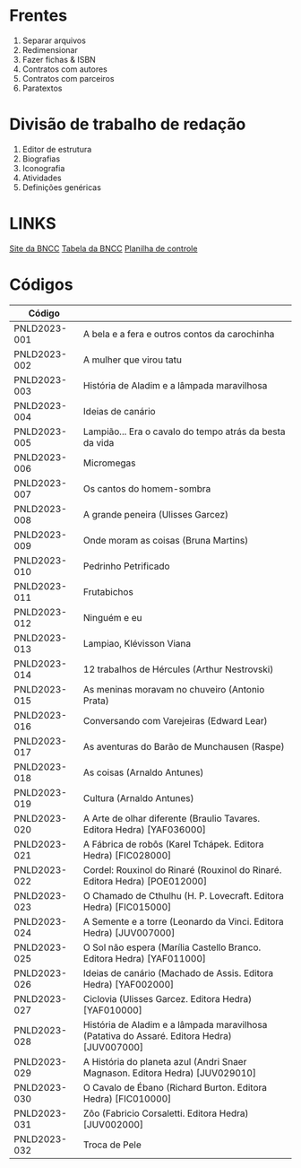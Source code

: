 # Frentes

1. Separar arquivos
2. Redimensionar
3. Fazer fichas & ISBN
4. Contratos com autores
5. Contratos com parceiros
6. Paratextos

# Divisão de trabalho de redação

1. Editor de estrutura
2. Biografias
3. Iconografia
4. Atividades
5. Definições genéricas

# LINKS

[Site da BNCC](http://basenacionalcomum.mec.gov.br/a-base)
[Tabela da BNCC](https://docs.google.com/spreadsheets/d/1PCZ1Kh37ID7WNBp6eMGTjPkSmSNbrhrgbs93upfRuzs/edit?usp=sharing)
[Planilha de controle](https://docs.google.com/spreadsheets/d/1-zFDrRMNvFVyTbGQNoL5WS_Dp6uL1ZaFf5cXdv2EhIc/edit?usp=sharing)

# Códigos

| Código       |                                                                                            |
|--------------|--------------------------------------------------------------------------------------------|
| PNLD2023-001 | A bela e a fera e outros contos da carochinha                                              |
| PNLD2023-002 | A mulher que virou tatu                                                                    |
| PNLD2023-003 | História de Aladim e a lâmpada maravilhosa                                                 |
| PNLD2023-004 | Ideias de canário                                                                          |
| PNLD2023-005 | Lampião... Era o cavalo do tempo atrás da besta da vida                                    |
| PNLD2023-006 | Micromegas                                                                                 |
| PNLD2023-007 | Os cantos do homem-sombra                                                                  |
| PNLD2023-008 | A grande peneira (Ulisses Garcez)                                                          |
| PNLD2023-009 | Onde moram as coisas (Bruna Martins)                                                       |
| PNLD2023-010 | Pedrinho Petrificado                                                                       |
| PNLD2023-011 | Frutabichos                                                                                |
| PNLD2023-012 | Ninguém e eu                                                                               |
| PNLD2023-013 | Lampiao, Klévisson Viana                                                                   |
| PNLD2023-014 | 12 trabalhos de Hércules (Arthur Nestrovski)                                               |
| PNLD2023-015 | As meninas moravam no chuveiro (Antonio Prata)                                             |
| PNLD2023-016 | Conversando com Varejeiras (Edward Lear)                                                   |
| PNLD2023-017 | As aventuras do Barão de Munchausen (Raspe)                                                |
| PNLD2023-018 | As coisas (Arnaldo Antunes)                                                                |
| PNLD2023-019 | Cultura (Arnaldo Antunes)                                                                  |
| PNLD2023-020 | A Arte de olhar diferente (Braulio Tavares. Editora Hedra) [YAF036000]                     |
| PNLD2023-021 | A Fábrica de robôs (Karel Tchápek. Editora Hedra) [FIC028000]                              |
| PNLD2023-022 | Cordel: Rouxinol do Rinaré (Rouxinol do Rinaré. Editora Hedra) [POE012000]                 |
| PNLD2023-023 | O Chamado de Cthulhu (H. P. Lovecraft. Editora Hedra) [FIC015000]                          |
| PNLD2023-024 | A Semente e a torre (Leonardo da Vinci. Editora Hedra) [JUV007000]                         |
| PNLD2023-025 | O Sol não espera (Marília Castello Branco. Editora Hedra) [YAF011000]                      |
| PNLD2023-026 | Ideias de canário (Machado de Assis. Editora Hedra) [YAF002000]                            |
| PNLD2023-027 | Ciclovia (Ulisses Garcez. Editora Hedra) [YAF010000]                                       |
| PNLD2023-028 | História de Aladim e a lâmpada maravilhosa (Patativa do Assaré. Editora Hedra) [JUV007000] |
| PNLD2023-029 | A História do planeta azul (Andri Snaer Magnason. Editora Hedra) [JUV029010]               |
| PNLD2023-030 | O Cavalo de Ébano (Richard Burton. Editora Hedra) [FIC010000]                              |
| PNLD2023-031 | Zôo (Fabricio Corsaletti. Editora Hedra) [JUV002000]                                       |
| PNLD2023-032 | Troca de Pele                                                                              |
